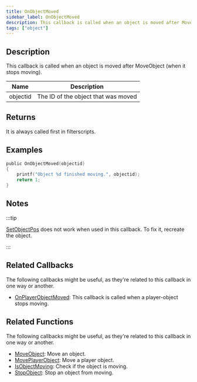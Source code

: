 ```yaml
---
title: OnObjectMoved
sidebar_label: OnObjectMoved
description: This callback is called when an object is moved after MoveObject (when it stops moving).
tags: ["object"]
---
```


## Description

This callback is called when an object is moved after MoveObject (when it stops moving).

| Name     | Description                         |
| -------- | ----------------------------------- |
| objectid | The ID of the object that was moved |

## Returns

It is always called first in filterscripts.

## Examples

```c
public OnObjectMoved(objectid)
{
    printf("Object %d finished moving.", objectid);
    return 1;
}
```

## Notes

:::tip

[SetObjectPos](../functions/SetObjectPos) does not work when used in this callback. To fix it, recreate the object.

:::

## Related Callbacks

The following callbacks might be useful, as they're related to this callback in one way or another.

- [OnPlayerObjectMoved](OnPlayerObjectMoved): This callback is called when a player-object stops moving.

## Related Functions

The following callbacks might be useful, as they're related to this callback in one way or another.

- [MoveObject](../functions/MoveObject): Move an object.
- [MovePlayerObject](../functions/MovePlayerObject): Move a player object.
- [IsObjectMoving](../functions/IsObjectMoving): Check if the object is moving.
- [StopObject](../functions/StopObject): Stop an object from moving.
